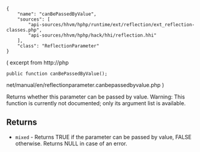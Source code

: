 ``` yamlmeta
{
    "name": "canBePassedByValue",
    "sources": [
        "api-sources/hhvm/hphp/runtime/ext/reflection/ext_reflection-classes.php",
        "api-sources/hhvm/hphp/hack/hhi/reflection.hhi"
    ],
    "class": "ReflectionParameter"
}
```




( excerpt from
http://php




``` Hack
public function canBePassedByValue();
```




net/manual/en/reflectionparameter.canbepassedbyvalue.php )




Returns whether this parameter can be passed by value. Warning: This
function is currently not documented; only its argument list is
available.




## Returns




+ ` mixed ` - Returns TRUE if the parameter can be passed by value,
  FALSE otherwise. Returns NULL in case of an error.
<!-- HHAPIDOC -->
